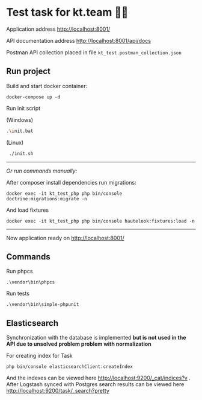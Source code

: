 # Test task for kt.team 👨‍💻

Application address [http://localhost:8001/](http://localhost:8001/)

API documentation address [http://localhost:8001/api/docs](http://localhost:8001/api/docs)

Postman API collection placed in file `kt_test.postman_collection.json`

## Run project

Build and start docker container:
```shell script
docker-compose up -d
```

Run init script

(Windows)

```bash
.\init.bat
```

(Linux)

```bash
 ./init.sh
```

----

*Or run commands manually:*

After composer install dependencies run migrations:

```shell script
docker exec -it kt_test_php php bin/console doctrine:migrations:migrate -n
```

And load fixtures

```
docker exec -it kt_test_php php bin/console hautelook:fixtures:load -n
```

----

Now application ready on [http://localhost:8001/](http://localhost:8001/)

## Commands
Run phpcs

```shell script
.\vendor\bin\phpcs
```

Run tests

```shell script
.\vendor\bin\simple-phpunit
```

## Elasticsearch

Synchronization with the database is implemented **but is not used in the API due to unsolved problem problem with normalization**  

For creating index for Task

```shell
php bin/console elasticsearchClient:createIndex
```

And the indexes can be viewed here [http://localhost:9200/_cat/indices?v](http://localhost:9200/_cat/indices?v) . After Logstash synced with Postgres search results can be viewed here [http://localhost:9200/task/_search?pretty](http://localhost:9200/task/_search?pretty)